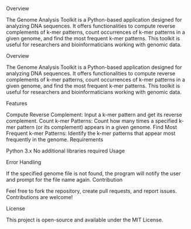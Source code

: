 Overview

The Genome Analysis Toolkit is a Python-based application designed for analyzing DNA sequences. It offers functionalities to compute reverse complements of k-mer patterns, count occurrences of k-mer patterns in a given genome, and find the most frequent k-mer patterns. This toolkit is useful for researchers and bioinformaticians working with genomic data.

Overview

The Genome Analysis Toolkit is a Python-based application designed for analyzing DNA sequences. It offers functionalities to compute reverse complements of k-mer patterns, count occurrences of k-mer patterns in a given genome, and find the most frequent k-mer patterns. This toolkit is useful for researchers and bioinformaticians working with genomic data.

Features

Compute Reverse Complement: Input a k-mer pattern and get its reverse complement.
Count k-mer Patterns: Count how many times a specified k-mer pattern (or its complement) appears in a given genome.
Find Most Frequent k-mer Patterns: Identify the k-mer patterns that appear most frequently in the genome.
Requirements

Python 3.x
No additional libraries required
Usage

Error Handling

If the specified genome file is not found, the program will notify the user and prompt for the file name again.
Contribution

Feel free to fork the repository, create pull requests, and report issues. Contributions are welcome!

License

This project is open-source and available under the MIT License.
